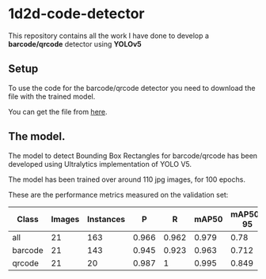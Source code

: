 # 1d2d-code-detector
This repository contains all the work I have done to develop a **barcode/qrcode** detector using **YOLOv5**

## Setup
To use the code for the barcode/qrcode detector you need to download the file with the trained model.

You can get the file from [here](https://objectstorage.eu-frankfurt-1.oraclecloud.com/n/frqap2zhtzbe/b/barcode_models/o/best_barcode_data6_yolov5x_100ep.pt).

## The model.
The model to detect Bounding Box Rectangles for barcode/qrcode has been developed using Ultralytics implementation of YOLO V5.

The model has been trained over around 110 jpg images, for 100 epochs.

These are the performance metrics measured on the validation set:

    
|Class     |Images  |Instances      |P          |R       |mAP50   |mAP50-95 |
|----------|--------|---------------|-----------|--------|--------|---------|
|   all    |   21   |      163      |   0.966   |  0.962 |  0.979 |   0.78  |
| barcode  |   21   |      143      |   0.945   |  0.923 |  0.963 |   0.712 |
| qrcode   |   21   |      20       |   0.987   |  1     |  0.995 |   0.849 |



